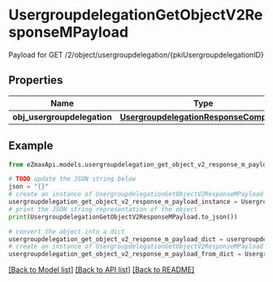 # UsergroupdelegationGetObjectV2ResponseMPayload

Payload for GET /2/object/usergroupdelegation/{pkiUsergroupdelegationID}

## Properties

Name | Type | Description | Notes
------------ | ------------- | ------------- | -------------
**obj_usergroupdelegation** | [**UsergroupdelegationResponseCompound**](UsergroupdelegationResponseCompound.md) |  | 

## Example

```python
from eZmaxApi.models.usergroupdelegation_get_object_v2_response_m_payload import UsergroupdelegationGetObjectV2ResponseMPayload

# TODO update the JSON string below
json = "{}"
# create an instance of UsergroupdelegationGetObjectV2ResponseMPayload from a JSON string
usergroupdelegation_get_object_v2_response_m_payload_instance = UsergroupdelegationGetObjectV2ResponseMPayload.from_json(json)
# print the JSON string representation of the object
print(UsergroupdelegationGetObjectV2ResponseMPayload.to_json())

# convert the object into a dict
usergroupdelegation_get_object_v2_response_m_payload_dict = usergroupdelegation_get_object_v2_response_m_payload_instance.to_dict()
# create an instance of UsergroupdelegationGetObjectV2ResponseMPayload from a dict
usergroupdelegation_get_object_v2_response_m_payload_from_dict = UsergroupdelegationGetObjectV2ResponseMPayload.from_dict(usergroupdelegation_get_object_v2_response_m_payload_dict)
```
[[Back to Model list]](../README.md#documentation-for-models) [[Back to API list]](../README.md#documentation-for-api-endpoints) [[Back to README]](../README.md)


